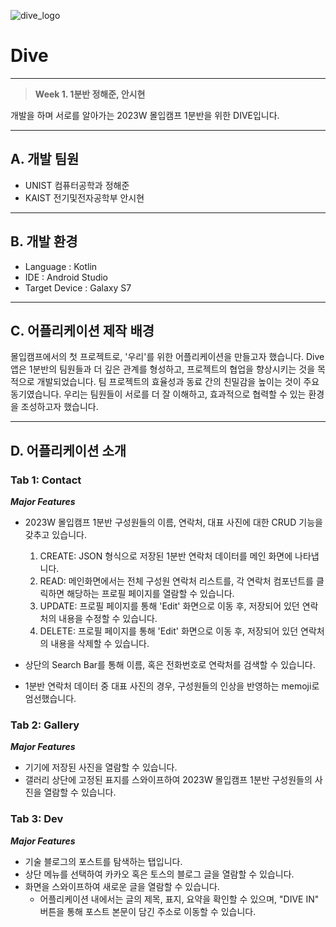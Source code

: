  ![dive_logo](https://github.com/madcamp-2023/Dive/assets/79096116/384b6a42-27b1-4a56-b482-60494a58fa3f) 
 # Dive

---

> **Week 1. 1분반 정해준, 안시현**
> 
개발을 하며 서로를 알아가는 2023W 몰입캠프 1분반을 위한 DIVE입니다.

---

## A. 개발 팀원

- UNIST 컴퓨터공학과 정해준
- KAIST 전기및전자공학부 안시현

---

## B. 개발 환경

- Language : Kotlin
- IDE : Android Studio
- Target Device : Galaxy S7

---

## C. 어플리케이션 제작 배경

몰입캠프에서의 첫 프로젝트로, '우리'를 위한 어플리케이션을 만들고자 했습니다. Dive 앱은 1분반의 팀원들과 더 깊은 관계를 형성하고, 프로젝트의 협업을 향상시키는 것을 목적으로 개발되었습니다. 팀 프로젝트의 효율성과 동료 간의 친밀감을 높이는 것이 주요 동기였습니다. 우리는 팀원들이 서로를 더 잘 이해하고, 효과적으로 협력할 수 있는 환경을 조성하고자 했습니다.


---

## D. 어플리케이션 소개

### Tab 1: Contact
***Major Features***
- 2023W 몰입캠프 1분반 구성원들의 이름, 연락처, 대표 사진에 대한 CRUD 기능을 갖추고 있습니다.
    1. CREATE: JSON 형식으로 저장된 1분반 연락처 데이터를 메인 화면에 나타냅니다.
    2. READ: 메인화면에서는 전체 구성원 연락처 리스트를, 각 연락처 컴포넌트를 클릭하면 해당하는 프로필 페이지를 열람할 수 있습니다.
    3. UPDATE: 프로필 페이지를 통해 'Edit' 화면으로 이동 후, 저장되어 있던 연락처의 내용을 수정할 수 있습니다.
    4. DELETE: 프로필 페이지를 통해 'Edit' 화면으로 이동 후, 저장되어 있던 연락처의 내용을 삭제할 수 있습니다.

- 상단의 Search Bar를 통해 이름, 혹은 전화번호로 연락처를 검색할 수 있습니다.
- 1분반 연락처 데이터 중 대표 사진의 경우, 구성원들의 인상을 반영하는 memoji로 엄선했습니다.


### Tab 2: Gallery
***Major Features***
- 기기에 저장된 사진을 열람할 수 있습니다.
- 갤러리 상단에 고정된 표지를 스와이프하여 2023W 몰입캠프 1분반 구성원들의 사진을 열람할 수 있습니다.


### Tab 3: Dev
***Major Features***
- 기술 블로그의 포스트를 탐색하는 탭입니다.
- 상단 메뉴를 선택하여 카카오 혹은 토스의 블로그 글을 열람할 수 있습니다.
- 화면을 스와이프하여 새로운 글을 열람할 수 있습니다.
    - 어플리케이션 내에서는 글의 제목, 표지, 요약을 확인할 수 있으며, "DIVE IN" 버튼을 통해 포스트 본문이 담긴 주소로 이동할 수 있습니다.

